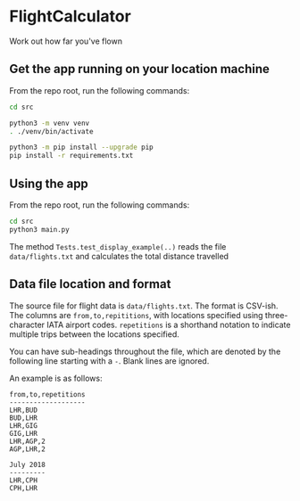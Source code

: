 # FlightCalculator

Work out how far you've flown


## Get the app running on your location machine

From the repo root, run the following commands:

```bash
cd src

python3 -m venv venv
. ./venv/bin/activate

python3 -m pip install --upgrade pip
pip install -r requirements.txt
```


## Using the app

From the repo root, run the following commands:

```bash
cd src
python3 main.py
```

The method `Tests.test_display_example(..)` reads the file `data/flights.txt` and calculates the total distance travelled


## Data file location and format

The source file for flight data is `data/flights.txt`. The format is CSV-ish. The columns are `from,to,repititions`, with locations specified using three-character IATA airport codes. `repetitions` is a shorthand notation to indicate multiple trips between the locations specified.

You can have sub-headings throughout the file, which are denoted by the following line starting with a `-`. Blank lines are ignored.

An example is as follows:

```csv
from,to,repetitions
-------------------
LHR,BUD
BUD,LHR
LHR,GIG
GIG,LHR
LHR,AGP,2
AGP,LHR,2

July 2018
---------
LHR,CPH
CPH,LHR
```